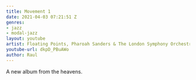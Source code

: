 ```yaml
---
title: Movement 1
date: 2021-04-03 07:21:51 Z
genres:
- jazz
- modal-jazz
layout: youtube
artist: Floating Points, Pharoah Sanders & The London Symphony Orchestra
youtube-url: dkpD_PBuAWo
author: Raul
---
```


A new album from the heavens.